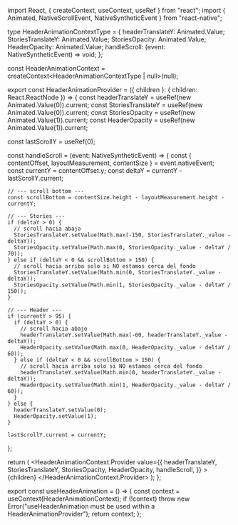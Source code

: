 import React, { createContext, useContext, useRef } from "react";
import { Animated, NativeScrollEvent, NativeSyntheticEvent } from "react-native";

type HeaderAnimationContextType = {
  headerTranslateY: Animated.Value;
  StoriesTranslateY: Animated.Value;
  StoriesOpacity: Animated.Value;
  HeaderOpacity: Animated.Value;
  handleScroll: (event: NativeSyntheticEvent<NativeScrollEvent>) => void;
};

const HeaderAnimationContext = createContext<HeaderAnimationContextType | null>(null);

export const HeaderAnimationProvider = ({ children }: { children: React.ReactNode }) => {
  const headerTranslateY = useRef(new Animated.Value(0)).current;
  const StoriesTranslateY = useRef(new Animated.Value(0)).current;
  const StoriesOpacity = useRef(new Animated.Value(1)).current;
  const HeaderOpacity = useRef(new Animated.Value(1)).current;

  const lastScrollY = useRef(0);

  const handleScroll = (event: NativeSyntheticEvent<NativeScrollEvent>) => {
    const { contentOffset, layoutMeasurement, contentSize } = event.nativeEvent;
    const currentY = contentOffset.y;
    const deltaY = currentY - lastScrollY.current;

    // --- scroll bottom ---
    const scrollBottom = contentSize.height - layoutMeasurement.height - currentY;

    // --- Stories ---
    if (deltaY > 0) {
      // scroll hacia abajo
      StoriesTranslateY.setValue(Math.max(-150, StoriesTranslateY._value - deltaY));
      StoriesOpacity.setValue(Math.max(0, StoriesOpacity._value - deltaY / 70));
    } else if (deltaY < 0 && scrollBottom > 150) {
      // scroll hacia arriba solo si NO estamos cerca del fondo
      StoriesTranslateY.setValue(Math.min(0, StoriesTranslateY._value - deltaY));
      StoriesOpacity.setValue(Math.min(1, StoriesOpacity._value - deltaY / 150));
    }

    // --- Header ---
    if (currentY > 95) {
      if (deltaY > 0) {
        // scroll hacia abajo
        headerTranslateY.setValue(Math.max(-60, headerTranslateY._value - deltaY));
        HeaderOpacity.setValue(Math.max(0, HeaderOpacity._value - deltaY / 60));
      } else if (deltaY < 0 && scrollBottom > 150) {
        // scroll hacia arriba solo si NO estamos cerca del fondo
        headerTranslateY.setValue(Math.min(0, headerTranslateY._value - deltaY));
        HeaderOpacity.setValue(Math.min(1, HeaderOpacity._value - deltaY / 60));
      }
    } else {
      headerTranslateY.setValue(0);
      HeaderOpacity.setValue(1);
    }

    lastScrollY.current = currentY;
  };

  return (
    <HeaderAnimationContext.Provider
      value={{
        headerTranslateY,
        StoriesTranslateY,
        StoriesOpacity,
        HeaderOpacity,
        handleScroll,
      }}
    >
      {children}
    </HeaderAnimationContext.Provider>
  );
};

export const useHeaderAnimation = () => {
  const context = useContext(HeaderAnimationContext);
  if (!context) throw new Error("useHeaderAnimation must be used within a HeaderAnimationProvider");
  return context;
};
